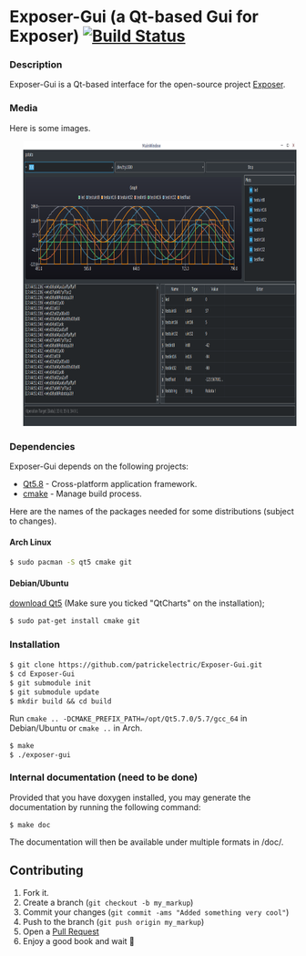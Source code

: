 # Exposer-Gui (a Qt-based Gui for Exposer) [![Build Status](https://travis-ci.org/robotadasufsc/Exposer-Gui.svg?branch=dev)](https://travis-ci.org/robotadasufsc/Exposer-Gui)

### Description

Exposer-Gui is a Qt-based interface for the open-source project [Exposer].

### Media
Here is some images.

<div id="pattern" class="pattern">
  <ul class="g">
    <a href="https://raw.githubusercontent.com/patrickelectric/Exposer-Gui/readme/doc/images/window.png"><img src="doc/images/window.png" alt="Product Name" width="1300" height="500" /></a>
  </ul>
</div>

### Dependencies
Exposer-Gui depends on the following projects:

* [Qt5.8] - Cross-platform application framework.
* [cmake] - Manage build process.

Here are the names of the packages needed for some distributions (subject to changes).

#### Arch Linux
```sh
$ sudo pacman -S qt5 cmake git
```
#### Debian/Ubuntu
[download Qt5](https://wiki.qt.io/Install_Qt_5_on_Ubuntu) (Make sure you ticked
"QtCharts" on the installation);
```sh
$ sudo pat-get install cmake git
```
### Installation

```
$ git clone https://github.com/patrickelectric/Exposer-Gui.git
$ cd Exposer-Gui
$ git submodule init
$ git submodule update
$ mkdir build && cd build
```
Run `cmake .. -DCMAKE_PREFIX_PATH=/opt/Qt5.7.0/5.7/gcc_64` in Debian/Ubuntu or
`cmake ..` in Arch.
```
$ make
$ ./exposer-gui
```

### Internal documentation (need to be done)

Provided that you have doxygen installed, you may generate the documentation by
running the following command:

```
$ make doc
```

The documentation will then be available under multiple formats in /doc/.

## Contributing

1. Fork it.
2. Create a branch (`git checkout -b my_markup`)
3. Commit your changes (`git commit -ams "Added something very cool"`)
4. Push to the branch (`git push origin my_markup`)
5. Open a [Pull Request]
6. Enjoy a good book and wait :book:

[Exposer]: https://github.com/robotadasufsc/Exposer
[Qt5.8]: https://www.qt.io/
[cmake]: http://www.cmake.org/
[Doxygen]: http://www.stack.nl/~dimitri/doxygen/

[Pull Request]: https://github.com/patrickelectric/Exposer-Gui/pulls
